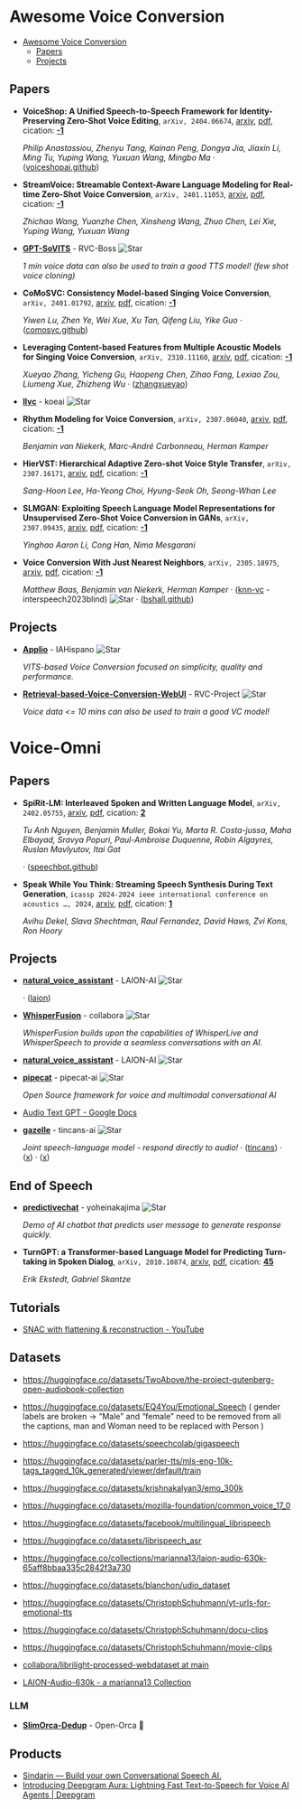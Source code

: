 # Awesome Voice Conversion

- [Awesome Voice Conversion](#awesome-voice-conversion)
  - [Papers](#papers)
  - [Projects](#projects)


## Papers
- **VoiceShop: A Unified Speech-to-Speech Framework for Identity-Preserving
  Zero-Shot Voice Editing**, `arXiv, 2404.06674`, [arxiv](http://arxiv.org/abs/2404.06674v2), [pdf](http://arxiv.org/pdf/2404.06674v2.pdf), cication: [**-1**](None)

	 *Philip Anastassiou, Zhenyu Tang, Kainan Peng, Dongya Jia, Jiaxin Li, Ming Tu, Yuping Wang, Yuxuan Wang, Mingbo Ma* · ([voiceshopai.github](https://voiceshopai.github.io/))
- **StreamVoice: Streamable Context-Aware Language Modeling for Real-time
  Zero-Shot Voice Conversion**, `arXiv, 2401.11053`, [arxiv](http://arxiv.org/abs/2401.11053v2), [pdf](http://arxiv.org/pdf/2401.11053v2.pdf), cication: [**-1**](None)

	 *Zhichao Wang, Yuanzhe Chen, Xinsheng Wang, Zhuo Chen, Lei Xie, Yuping Wang, Yuxuan Wang*
- [**GPT-SoVITS**](https://github.com/RVC-Boss/GPT-SoVITS) - RVC-Boss ![Star](https://img.shields.io/github/stars/RVC-Boss/GPT-SoVITS.svg?style=social&label=Star)

	 *1 min voice data can also be used to train a good TTS model! (few shot voice cloning)*
- **CoMoSVC: Consistency Model-based Singing Voice Conversion**, `arXiv, 2401.01792`, [arxiv](http://arxiv.org/abs/2401.01792v1), [pdf](http://arxiv.org/pdf/2401.01792v1.pdf), cication: [**-1**](None)

	 *Yiwen Lu, Zhen Ye, Wei Xue, Xu Tan, Qifeng Liu, Yike Guo* · ([comosvc.github](https://comosvc.github.io/))
- **Leveraging Content-based Features from Multiple Acoustic Models for
  Singing Voice Conversion**, `arXiv, 2310.11160`, [arxiv](http://arxiv.org/abs/2310.11160v1), [pdf](http://arxiv.org/pdf/2310.11160v1.pdf), cication: [**-1**](None)

	 *Xueyao Zhang, Yicheng Gu, Haopeng Chen, Zihao Fang, Lexiao Zou, Liumeng Xue, Zhizheng Wu* · ([zhangxueyao](https://www.zhangxueyao.com/data/MultipleContentsSVC/index.html))
- [**llvc**](https://github.com/koeai/llvc) - koeai ![Star](https://img.shields.io/github/stars/koeai/llvc.svg?style=social&label=Star)
- **Rhythm Modeling for Voice Conversion**, `arXiv, 2307.06040`, [arxiv](http://arxiv.org/abs/2307.06040v1), [pdf](http://arxiv.org/pdf/2307.06040v1.pdf), cication: [**-1**](None)

	 *Benjamin van Niekerk, Marc-André Carbonneau, Herman Kamper*
- **HierVST: Hierarchical Adaptive Zero-shot Voice Style Transfer**, `arXiv, 2307.16171`, [arxiv](http://arxiv.org/abs/2307.16171v1), [pdf](http://arxiv.org/pdf/2307.16171v1.pdf), cication: [**-1**](None)

	 *Sang-Hoon Lee, Ha-Yeong Choi, Hyung-Seok Oh, Seong-Whan Lee*
- **SLMGAN: Exploiting Speech Language Model Representations for
  Unsupervised Zero-Shot Voice Conversion in GANs**, `arXiv, 2307.09435`, [arxiv](http://arxiv.org/abs/2307.09435v1), [pdf](http://arxiv.org/pdf/2307.09435v1.pdf), cication: [**-1**](None)

	 *Yinghao Aaron Li, Cong Han, Nima Mesgarani*
- **Voice Conversion With Just Nearest Neighbors**, `arXiv, 2305.18975`, [arxiv](http://arxiv.org/abs/2305.18975v1), [pdf](http://arxiv.org/pdf/2305.18975v1.pdf), cication: [**-1**](None)

	 *Matthew Baas, Benjamin van Niekerk, Herman Kamper* · ([knn-vc](https://github.com/interspeech2023blind/knn-vc) - interspeech2023blind) ![Star](https://img.shields.io/github/stars/interspeech2023blind/knn-vc.svg?style=social&label=Star) · ([bshall.github](https://bshall.github.io/knn-vc/))

## Projects
- [**Applio**](https://github.com/IAHispano/Applio) - IAHispano ![Star](https://img.shields.io/github/stars/IAHispano/Applio.svg?style=social&label=Star)

	 *VITS-based Voice Conversion focused on simplicity, quality and performance.*
- [**Retrieval-based-Voice-Conversion-WebUI**](https://github.com/RVC-Project/Retrieval-based-Voice-Conversion-WebUI) - RVC-Project ![Star](https://img.shields.io/github/stars/RVC-Project/Retrieval-based-Voice-Conversion-WebUI.svg?style=social&label=Star)

	 *Voice data <= 10 mins can also be used to train a good VC model!*

# Voice-Omni

## Papers
- **SpiRit-LM: Interleaved Spoken and Written Language Model**, `arXiv, 2402.05755`, [arxiv](http://arxiv.org/abs/2402.05755v1), [pdf](http://arxiv.org/pdf/2402.05755v1.pdf), cication: [**2**](https://scholar.google.com/scholar?cites=7368374930715826231&as_sdt=2005&sciodt=0,5&hl=en&oe=ASCII)

	 *Tu Anh Nguyen, Benjamin Muller, Bokai Yu, Marta R. Costa-jussa, Maha Elbayad, Sravya Popuri, Paul-Ambroise Duquenne, Robin Algayres, Ruslan Mavlyutov, Itai Gat*

	 · ([speechbot.github](https://speechbot.github.io/spiritlm/index.html))
- **Speak While You Think: Streaming Speech Synthesis During Text Generation**, `icassp 2024-2024 ieee international conference on acoustics …, 2024`, [arxiv](http://arxiv.org/abs/2309.11210v1), [pdf](http://arxiv.org/pdf/2309.11210v1.pdf), cication: [**1**](https://scholar.google.com/scholar?cites=2989454037175742919&as_sdt=2005&sciodt=0,5&hl=en&oe=ASCII)

	 *Avihu Dekel, Slava Shechtman, Raul Fernandez, David Haws, Zvi Kons, Ron Hoory*

## Projects
- [**natural_voice_assistant**](https://github.com/LAION-AI/natural_voice_assistant) - LAION-AI ![Star](https://img.shields.io/github/stars/LAION-AI/natural_voice_assistant.svg?style=social&label=Star)

	 · ([laion](https://laion.ai/blog/bud-e/))
- [**WhisperFusion**](https://github.com/collabora/WhisperFusion) - collabora ![Star](https://img.shields.io/github/stars/collabora/WhisperFusion.svg?style=social&label=Star)

	 *WhisperFusion builds upon the capabilities of WhisperLive and WhisperSpeech to provide a seamless conversations with an AI.*
- [**natural_voice_assistant**](https://github.com/LAION-AI/natural_voice_assistant) - LAION-AI ![Star](https://img.shields.io/github/stars/LAION-AI/natural_voice_assistant.svg?style=social&label=Star)
- [**pipecat**](https://github.com/pipecat-ai/pipecat) - pipecat-ai ![Star](https://img.shields.io/github/stars/pipecat-ai/pipecat.svg?style=social&label=Star)

	 *Open Source framework for voice and multimodal conversational AI*
- [Audio Text GPT - Google Docs](https://docs.google.com/document/d/1nfngl0lv3XAWLQg5z-euYcE6NGGaoH7BdyoujVf7tEc/edit)
- [**gazelle**](https://github.com/tincans-ai/gazelle/tree/main?tab=readme-ov-file) - tincans-ai ![Star](https://img.shields.io/github/stars/tincans-ai/gazelle.svg?style=social&label=Star)

	 *Joint speech-language model - respond directly to audio!* · ([tincans](https://tincans.ai/slm)) · ([x](https://x.com/hingeloss/status/1765440068452331898)) · ([x](https://x.com/hingeloss/status/1770157984745656743))
## End of Speech 
- [**predictivechat**](https://github.com/yoheinakajima/predictivechat?tab=readme-ov-file) - yoheinakajima ![Star](https://img.shields.io/github/stars/yoheinakajima/predictivechat.svg?style=social&label=Star)

	 *Demo of AI chatbot that predicts user message to generate response quickly.*
- **TurnGPT: a Transformer-based Language Model for Predicting Turn-taking
  in Spoken Dialog**, `arXiv, 2010.10874`, [arxiv](http://arxiv.org/abs/2010.10874v1), [pdf](http://arxiv.org/pdf/2010.10874v1.pdf), cication: [**45**](https://scholar.google.com/scholar?cites=4498969182199038561&as_sdt=2005&sciodt=0,5&hl=en&oe=ASCII)

	 *Erik Ekstedt, Gabriel Skantze*


## Tutorials
- [SNAC with flattening & reconstruction - YouTube](https://www.youtube.com/watch?v=NwZufAJxmMA&ab_channel=DemocratizingAI)


## Datasets
- https://huggingface.co/datasets/TwoAbove/the-project-gutenberg-open-audiobook-collection
- https://huggingface.co/datasets/EQ4You/Emotional_Speech ( gender labels are broken → “Male” and “female” need to be removed from all the captions, man and Woman need to be replaced with Person )
- https://huggingface.co/datasets/speechcolab/gigaspeech
- https://huggingface.co/datasets/parler-tts/mls-eng-10k-tags_tagged_10k_generated/viewer/default/train
- https://huggingface.co/datasets/krishnakalyan3/emo_300k 
- https://huggingface.co/datasets/mozilla-foundation/common_voice_17_0
- https://huggingface.co/datasets/facebook/multilingual_librispeech 
- https://huggingface.co/datasets/librispeech_asr 
- https://huggingface.co/collections/marianna13/laion-audio-630k-65aff8bbaa335c2842f3a730 
- https://huggingface.co/datasets/blanchon/udio_dataset 


- https://huggingface.co/datasets/ChristophSchuhmann/yt-urls-for-emotional-tts
- https://huggingface.co/datasets/ChristophSchuhmann/docu-clips
- https://huggingface.co/datasets/ChristophSchuhmann/movie-clips

- [collabora/librilight-processed-webdataset at main](https://huggingface.co/datasets/collabora/librilight-processed-webdataset/tree/main)
- [LAION-Audio-630k - a marianna13 Collection](https://huggingface.co/collections/marianna13/laion-audio-630k-65aff8bbaa335c2842f3a730)

### LLM
- [**SlimOrca-Dedup**](https://huggingface.co/datasets/Open-Orca/SlimOrca-Dedup?row=0) - Open-Orca 🤗

## Products
- [Sindarin — Build your own Conversational Speech AI.](https://www.sindarin.tech/)
- [Introducing Deepgram Aura: Lightning Fast Text-to-Speech for Voice AI Agents | Deepgram](https://deepgram.com/learn/aura-text-to-speech-tts-api-voice-ai-agents-launch)